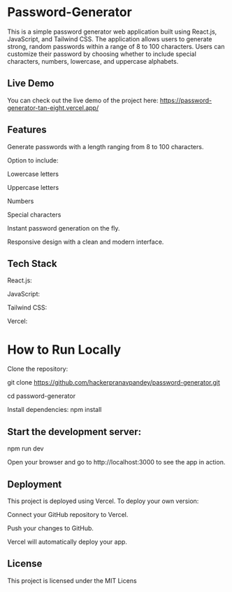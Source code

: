 # Password-Generator

This is a simple password generator web application built using React.js, JavaScript, and Tailwind CSS. The application allows users to generate strong, random passwords within a range of 8 to 100 characters. Users can customize their password by choosing whether to include special characters, numbers, lowercase, and uppercase alphabets.


## Live Demo

You can check out the live demo of the project here: https://password-generator-tan-eight.vercel.app/

## Features
Generate passwords with a length ranging from 8 to 100 characters.

Option to include:

Lowercase letters

Uppercase letters

Numbers

Special characters

Instant password generation on the fly.

Responsive design with a clean and modern interface.

## Tech Stack
 React.js: 
 
 JavaScript:
 
 Tailwind CSS:
 
 Vercel:

# How to Run Locally

Clone the repository:

git clone https://github.com/hackerpranavpandey/password-generator.git

cd password-generator

Install dependencies:  npm install

## Start the development server:

npm run dev

Open your browser and go to http://localhost:3000 to see the app in action.

## Deployment

This project is deployed using Vercel. To deploy your own version:

Connect your GitHub repository to Vercel.

Push your changes to GitHub.

Vercel will automatically deploy your app.

## License
This project is licensed under the MIT Licens

